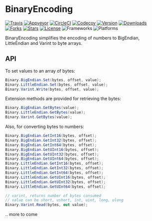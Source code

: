 # BinaryEncoding

[![Travis](https://img.shields.io/travis/tabrath/BinaryEncoding.svg?longCache=true&style=flat-square&label=Travis&logo=travis)](https://travis-ci.org/tabrath/BinaryEncoding)
[![Appveyor](https://img.shields.io/appveyor/ci/tabrath/BinaryEncoding.svg?longCache=true&style=flat-square&label=Appveyor&logo=appveyor)](https://ci.appveyor.com/project/tabrath/binaryencoding/branch/master)
[![CircleCI](https://img.shields.io/circleci/project/github/tabrath/BinaryEncoding.svg?longCache=true&style=flat-square&label=CircleCI)](https://circleci.com/gh/tabrath/BinaryEncoding)
[![Codecov](https://img.shields.io/codecov/c/github/tabrath/BinaryEncoding.svg?longCache=true&style=flat-square&label=Codecov)](https://codecov.io/gh/tabrath/BinaryEncoding)
[![Version](https://img.shields.io/nuget/v/BinaryEncoding.svg?longCache=true&style=flat-square&label=Version)](https://www.nuget.org/packages/BinaryEncoding)
[![Downloads](https://img.shields.io/nuget/dt/BinaryEncoding.svg?longCache=true&style=flat-square&label=Downloads)](https://www.nuget.org/packages/BinaryEncoding)
[![Forks](https://img.shields.io/github/forks/tabrath/BinaryEncoding.svg?longCache=true&style=flat-square&label=Forks&logo=github)](https://github.com/tabrath/BinaryEncoding/fork)
[![Stars](https://img.shields.io/github/stars/tabrath/BinaryEncoding.svg?longCache=true&style=flat-square&label=Stars&logo=github)](https://github.com/tabrath/BinaryEncoding/star)
[![License](https://img.shields.io/github/license/tabrath/BinaryEncoding.svg?longCache=true&style=flat-square&label=License)](https://github.com/tabrath/BinaryEncoding/blob/master/LICENSE)
![Frameworks](https://img.shields.io/badge/Frameworks-netstandard1.1%20|%20netstandard2.0%20|%20net%20v4.5.2-green.svg?longCache=true&style=flat-square)
![Platforms](https://img.shields.io/badge/Platforms-win%20|%20linux%20|%20osx-green.svg?longCache=true&style=flat-square)

BinaryEncoding simplifies the encoding of numbers to BigEndian, LittleEndian and Varint to byte arrays.

## API

To set values to an array of bytes:

```cs
Binary.BigEndian.Set(bytes, offset, value);
Binary.LittleEndian.Set(bytes, offset, value);
Binary.Varint.Write(bytes, offset, value);
```

Extension methods are provided for retrieving the bytes:

```cs
Binary.BigEndian.GetBytes(value);
Binary.LittleEndian.GetBytes(value);
Binary.Varint.GetBytes(value);
```

Also, for converting bytes to numbers:

```cs
Binary.BigEndian.GetInt16(bytes, offset);
Binary.BigEndian.GetInt32(bytes, offset);
Binary.BigEndian.GetInt64(bytes, offset);
Binary.BigEndian.GetUInt16(bytes, offset);
Binary.BigEndian.GetUInt32(bytes, offset);
Binary.BigEndian.GetUInt64(bytes, offset);
Binary.LittleEndian.GetInt16(bytes, offset);
Binary.LittleEndian.GetInt32(bytes, offset);
Binary.LittleEndian.GetInt64(bytes, offset);
Binary.LittleEndian.GetUInt16(bytes, offset);
Binary.LittleEndian.GetUInt32(bytes, offset);
Binary.LittleEndian.GetUInt64(bytes, offset);

// varint, returns number of bytes consumed
// value can be short, ushort, int, uint, long, ulong
Binary.Varint.Read(bytes, out value);
```

.. more to come
